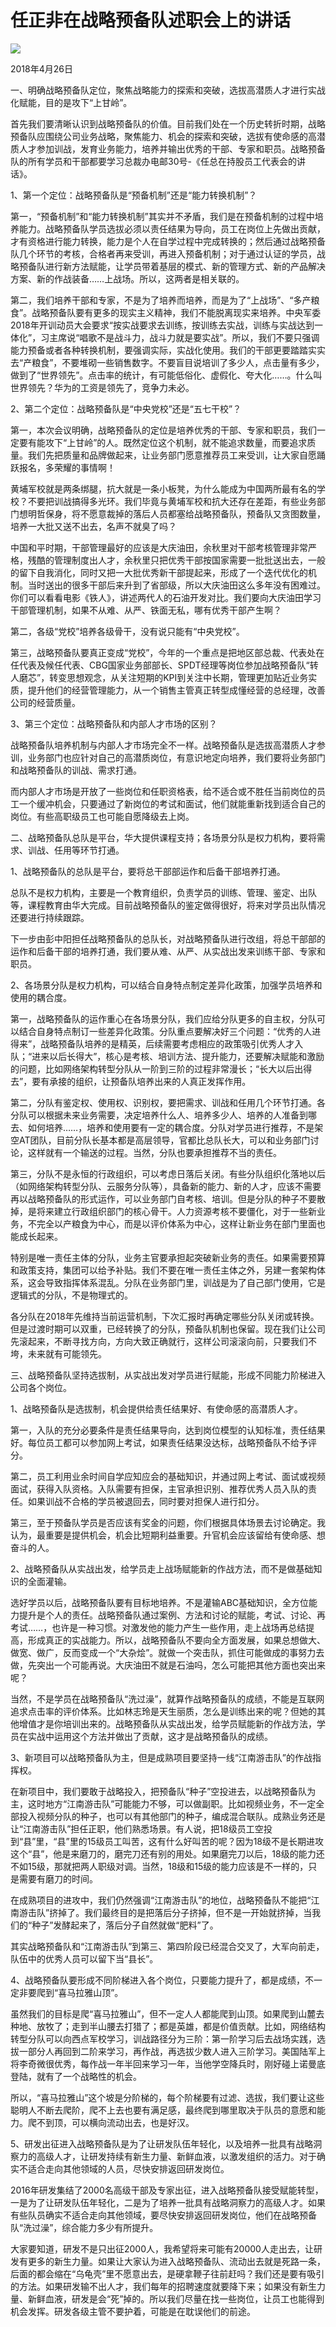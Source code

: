 # 任正非在战略预备队述职会上的讲话
<img class="pv" src="https://api.visitor.plantree.me/visitor-badge/pv?namespace=plantree.me&key=renzhengfei-speeches/任正非在战略预备队述职会上的讲话.md">


2018年4月26日



一、明确战略预备队定位，聚焦战略能力的探索和突破，选拔高潜质人才进行实战化赋能，目的是攻下“上甘岭”。

首先我们要清晰认识到战略预备队的价值。目前我们处在一个历史转折时期，战略预备队应围绕公司业务战略，聚焦能力、机会的探索和突破，选拔有使命感的高潜质人才参加训战，发育业务能力，培养并输出优秀的干部、专家和职员。战略预备队的所有学员和干部都要学习总裁办电邮30号-《任总在持股员工代表会的讲话》。

1、第一个定位：战略预备队是“预备机制”还是“能力转换机制”？

第一，“预备机制”和“能力转换机制”其实并不矛盾，我们是在预备机制的过程中培养能力。战略预备队学员选拔必须以责任结果为导向，员工在岗位上先做出贡献，才有资格进行能力转换，能力是个人在自学过程中完成转换的；然后通过战略预备队几个环节的考核，合格者再来受训，再进入预备机制；对于通过认证的学员，战略预备队进行新方法赋能，让学员带着基层的模式、新的管理方式、新的产品解决方案、新的作战装备……上战场。所以，这两者是相关联的。

第二，我们培养干部和专家，不是为了培养而培养，而是为了“上战场”、“多产粮食”。战略预备队要有更多的现实主义精神，我们不能脱离现实来培养。中央军委2018年开训动员大会要求“按实战要求去训练，按训练去实战，训练与实战达到一体化”，习主席说“唱歌不是战斗力，战斗力就是要实战”。所以，我们不要只强调能力预备或者各种转换机制，要强调实际，实战化使用。我们的干部更要踏踏实实去“产粮食”，不要堆砌一些销售数字。不要盲目说培训了多少人，点击量有多少，做到了“世界领先”。点击率的统计，有可能低俗化、虚假化、夸大化……。什么叫世界领先？华为的工资是领先了，竞争力未必。

2、第二个定位：战略预备队是“中央党校”还是“五七干校”？

第一，本次会议明确，战略预备队的定位是培养优秀的干部、专家和职员，我们一定要有能攻下“上甘岭”的人。既然定位这个机制，就不能追求数量，而要追求质量。我们先把质量和品牌做起来，让业务部门愿意推荐员工来受训，让大家自愿踊跃报名，多荣耀的事情啊！

黄埔军校就是两条绑腿，抗大就是一条小板凳，为什么能成为中国两所最有名的学校？不要把训战搞得多光环。我们毕竟与黄埔军校和抗大还存在差距，有些业务部门想明哲保身，将不愿意裁掉的落后人员都塞给战略预备队，预备队又贪图数量，培养一大批又送不出去，名声不就臭了吗？

中国和平时期，干部管理最好的应该是大庆油田，余秋里对干部考核管理非常严格，残酷的管理制度出人才，余秋里只把优秀干部按国家需要一批批送出去，一般的留下自我消化，同时又把一大批优秀新干部提起来，形成了一个迭代优化的机制。当时送出的很多干部后来升到了省部级，所以大庆油田这么多年没有困难过。你们可以看看电影《铁人》，讲述两代人的石油开发对比。我们要向大庆油田学习干部管理机制，如果不从难、从严、铁面无私，哪有优秀干部产生啊？

第二，各级“党校”培养各级骨干，没有说只能有“中央党校”。

第三，战略预备队要真正变成“党校”，今年的一个重点是把地区部总裁、代表处在任代表及候任代表、CBG国家业务部部长、SPDT经理等岗位参加战略预备队“转人磨芯”，转变思想观念，从关注短期的KPI到关注中长期，管理更加贴近业务实质，提升他们的经营管理能力，从一个销售主管真正转型成懂经营的总经理，改善公司的经营质量。

3、第三个定位：战略预备队和内部人才市场的区别？

战略预备队培养机制与内部人才市场完全不一样。战略预备队是选拔高潜质人才参训，业务部门也应针对自己的高潜质岗位，有意识地定向培养，我们要将业务部门和战略预备队的训战、需求打通。

而内部人才市场是开放了一些岗位和任职资格表，给不适合或不胜任当前岗位的员工一个缓冲机会，只要通过了新岗位的考试和面试，他们就能重新找到适合自己的岗位。有些高职级员工也可能自愿降级去上岗。

二、战略预备队总队是平台，华大提供课程支持；各场景分队是权力机构，要将需求、训战、任用等环节打通。

1、战略预备队的总队是平台，要将总干部部运作和后备干部培养打通。

总队不是权力机构，主要是一个教育组织，负责学员的训练、管理、鉴定、出队等，课程教育由华大完成。目前战略预备队的鉴定做得很好，将来对学员出队情况还要进行持续跟踪。

下一步由彭中阳担任战略预备队的总队长，对战略预备队进行改组，将总干部部的运作和后备干部的培养打通，我们要从难、从严、从实战出发来训练干部、专家和职员。

2、各场景分队是权力机构，可以结合自身特点制定差异化政策，加强学员培养和使用的耦合度。

第一，战略预备队的运作重心在各场景分队，我们应给分队更多的自主权，分队可以结合自身特点制订一些差异化政策。分队重点要解决好三个问题：“优秀的人进得来”，战略预备队培养的是精英，后续需要考虑相应的政策吸引优秀人才入队；“进来以后长得大”，核心是考核、培训方法、提升能力，还要解决赋能和激励的问题，比如网络架构转型分队从一阶到三阶的过程非常漫长；“长大以后出得去”，要有承接的组织，让预备队培养出来的人真正发挥作用。

第二，分队有鉴定权、使用权、识别权，要把需求、训战和任用几个环节打通。各分队可以根据未来业务需要，决定培养什么人、培养多少人、培养的人准备到哪去、如何培养……，培养和使用要有一定的耦合度。分队对学员进行推荐，不是架空AT团队，目前分队长基本都是高层领导，官都比总队长大，可以和业务部门讨论，这样就有一个输送的过程。当然，分队也要承担推荐不当的责任。

第三，分队不是永恒的行政组织，可以考虑日落后关闭。有些分队组织化落地以后（如网络架构转型分队、云服务分队等），具备新的能力、新的人才，应该不需要再以战略预备队的形式运作，可以业务部门自考核、培训。但是分队的种子不要散掉，是将来建立行政组织部门的核心骨干。人力资源考核不要僵化，对于一些新业务，不完全以产粮食为中心，而是以评价体系为中心，这样让新业务在部门里面也能成长起来。

特别是唯一责任主体的分队，业务主官要承担起突破新业务的责任。如果需要预算和政策支持，集团可以给予补贴。我们不要在唯一责任主体之外，另建一套架构体系，这会导致指挥体系混乱。分队在业务部门里，训战是为了自己部门使用，它是逻辑式的分队，不是物理式的。

各分队在2018年先维持当前运营机制，下次汇报时再确定哪些分队关闭或转换。但是过渡时期可以双重，已经转换了的分队，预备队机制也保留。现在我们让公司先滚起来，不断寻找方向，方向大致正确就行，这样公司滚滚向前，只要我们不垮，未来就有可能领先。

三、战略预备队坚持选拔制，从实战出发对学员进行赋能，形成不同能力阶梯进入公司各个岗位。

1、战略预备队是选拔制，机会提供给责任结果好、有使命感的高潜质人才。

第一，入队的充分必要条件是责任结果导向，达到岗位模型的认知标准，责任结果好。每位员工都可以参加网上考试，如果责任结果没达标，战略预备队不给予评分。

第二，员工利用业余时间自学应知应会的基础知识，并通过网上考试、面试或视频面试，获得入队资格。入队需要有担保，主官承担识别、推荐优秀人员入队的责任。如果训战不合格的学员被退回去，同时要对担保人进行扣分。

第三，至于预备队学员是否应该有奖金的问题，你们根据具体场景去讨论确定。我认为，最重要是提供机会，机会比短期利益重要。升官机会应该留给有使命感、想奋斗的人。

2、战略预备队从实战出发，给学员走上战场赋能新的作战方法，而不是做基础知识的全面灌输。

选好学员以后，战略预备队要有目标地培养。不是灌输ABC基础知识，全方位能力提升是个人的责任。战略预备队通过案例、方法和讨论的赋能，考试、讨论、再考试……，也许是一种习惯。对激发他的能力产生一些作用，走上战场再总结提高，形成真正的实战能力。所以，战略预备队不要向全方面发展，如果总想做大、做宽、做广，反而变成一个“大杂烩”。就做一个突击队，抓住可能做成的事努力去做，先突出一个可能再说。大庆油田不就是石油吗，怎么可能把其他方面也突出来呢？

当然，不是学员在战略预备队“洗过澡”，就算作战略预备队的成绩，不能是互联网追求点击率的评价体系。比如林志玲是天生丽质，怎么是训练出来的呢？但她的其他增值才是你培训出来的。战略预备队从实战出发，给学员赋能新的作战方法，学员在实战中运用这个方法并做出了贡献，这才是战略预备队的成绩。

3、新项目可以战略预备队为主，但是成熟项目要坚持一线“江南游击队”的作战指挥权。

在新项目中，我们要敢于战略投入，把预备队“种子”空投进去，以战略预备队为主，这时地方“江南游击队”可能能力不够，可以做副职。比如视频业务，不一定全部投入视频分队的种子，也可以有其他部门的种子，编成混合联队。成熟业务还是让“江南游击队”担任正职，他们熟悉场景。有人说，把18级员工空投到“县”里，“县”里的15级员工叫苦，这有什么好叫苦的呢？因为18级不是长期进攻这个“县”，他是来磨刀的，磨完刀还有别的用处。如果磨完刀以后，18级的能力还不如15级，那就把两人职级对调。当然，18级和15级的能力应该是不一样的，只是需要有磨刀的时间。

在成熟项目的进攻中，我们仍然强调“江南游击队”的地位，战略预备队不能把“江南游击队”挤掉了。我们最终目的是把落后分子挤掉，但不是一开始就挤掉，当我们的“种子”发酵起来了，落后分子自然就做“肥料”了。

其实战略预备队和“江南游击队”到第三、第四阶段已经混合交叉了，大军向前走，队伍中的优秀人员可以留下当“县长”。

4、战略预备队要形成不同阶梯进入各个岗位，只要能力提升了，都是成绩，不一定非要爬到“喜马拉雅山顶”。

虽然我们的目标是爬“喜马拉雅山”，但不一定人人都能爬到山顶。如果爬到山麓去种地、放牧了；走到半山腰去打猎了；都是英雄，都是价值贡献。比如，网络结构转型分队可以向西点军校学习，训战路径分为三阶：第一阶学习后去战场实践，选拔一部分人再回到二阶来学习，再作战，再选拔少数人进入三阶学习。美国陆军上将李奇微很优秀，每作战一年半回来学习一年，当他学空降兵时，刚好碰上诺曼底登陆，就有了一个战略性的机会。

所以，“喜马拉雅山”这个坡是分阶梯的，每个阶梯要有过滤、选拔，我们要让这些聪明人不断去爬阶，爬不上去也要有满足感，最终爬到哪里取决于队员的意愿和能力。爬不到顶，可以横向流动出去，也是好汉。

5、研发出征进入战略预备队是为了让研发队伍年轻化，以及培养一批具有战略洞察力的高级人才，让研发持续有新生力量、新鲜血液，以激发组织的活力。对于确实不适合走向其他领域的人员，尽快安排返回研发岗位。

2016年研发集结了2000名高级干部及专家出征，进入战略预备队接受赋能转型，一是为了让研发队伍年轻化，二是为了培养一批具有战略洞察力的高级人才。如果有些队员确实不适合走向其他领域，要尽快安排返回研发岗位，他们在战略预备队“洗过澡”，综合能力多少有所提升。

大家要知道，研发不是只出征2000人，我希望将来可能有20000人走出去，让研发有更多的新生力量。如果让大家认为进入战略预备队、流动出去就是死路一条，后面的都会缩在“乌龟壳”里不愿意出去，是硬拿鞭子往前赶吗？我们还是要有吸引的方法。如果研发输不出人才，我们每年的招聘速度就要降下来；如果没有新生力量、新鲜血液，研发是会“死”掉的。所以我们尽量在找一些岗位，让员工也能得到机会发挥。研发各级主管不要护着，可能是在耽误他们的前途。
